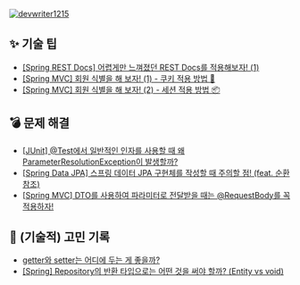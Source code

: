 [![devwriter1215](http://mazassumnida.wtf/api/v2/generate_badge?boj=devwriter1215)](https://solved.ac/devwriter1215)

## ✨ 기술 팁
* [[Spring REST Docs] 어렵게만 느껴졌던 REST Docs를 적용해보자! (1)](https://devwriter.tistory.com/28)
* [[Spring MVC] 회원 식별을 해 보자! (1) - 쿠키 적용 방법 🍪](https://devwriter.tistory.com/29)
* [[Spring MVC] 회원 식별을 해 보자! (2) - 세션 적용 방법 📦](https://devwriter.tistory.com/30)
 
## 💣 문제 해결
* [[JUnit] @Test에서 일반적인 인자를 사용할 때 왜 ParameterResolutionException이 발생할까?](https://devwriter.tistory.com/10)
* [[Spring Data JPA] 스프링 데이터 JPA 구현체를 작성할 때 주의할 점! (feat. 순환 참조)](https://devwriter.tistory.com/24)
* [[Spring MVC] DTO를 사용하여 파라미터로 전달받을 때는 @RequestBody를 꼭 적용하자!](https://devwriter.tistory.com/25)

## 🤔 (기술적) 고민 기록
* [getter와 setter는 어디에 두는 게 좋을까?](https://devwriter.tistory.com/17)
* [[Spring] Repository의 반환 타입으로는 어떤 것을 써야 할까? (Entity vs void)](https://devwriter.tistory.com/27)
